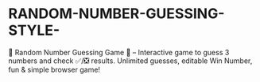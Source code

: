 # RANDOM-NUMBER-GUESSING-STYLE-
🎲 Random Number Guessing Game 🌟 – Interactive game to guess 3 numbers and check ✅/❎ results. Unlimited guesses, editable Win Number, fun &amp; simple browser game!

